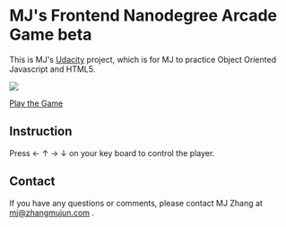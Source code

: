MJ's Frontend Nanodegree Arcade Game beta
=========================================

This is MJ's [Udacity](https://www.udacity.com/) project, which is for MJ to practice Object Oriented Javascript and HTML5.

[![](images/char-boy.png)](https://mujunz.github.io/frontend-nanodegree-arcade-game/)

[Play the Game](https://mujunz.github.io/frontend-nanodegree-arcade-game/)

Instruction
-----------------

Press ← ↑ → ↓ on your key board to control the player.

Contact
-------------

If you have any questions or comments, please contact MJ Zhang at mj@zhangmujun.com .